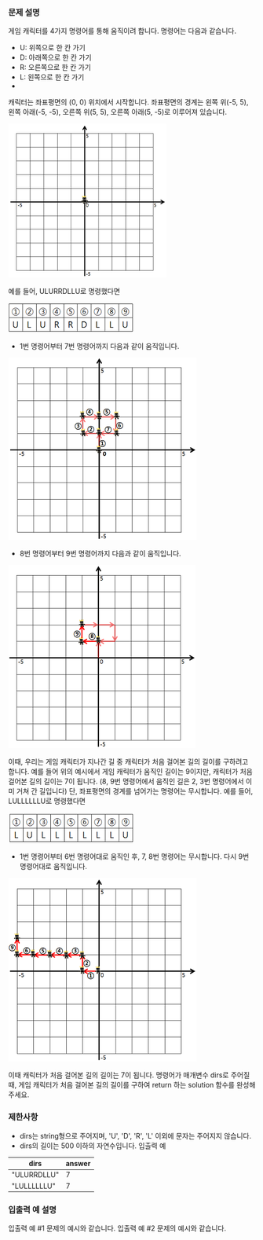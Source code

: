 ### 문제 설명

게임 캐릭터를 4가지 명령어를 통해 움직이려 합니다. 명령어는 다음과 같습니다.

- U: 위쪽으로 한 칸 가기
- D: 아래쪽으로 한 칸 가기
- R: 오른쪽으로 한 칸 가기
- L: 왼쪽으로 한 칸 가기
- 
캐릭터는 좌표평면의 (0, 0) 위치에서 시작합니다. 좌표평면의 경계는 왼쪽 위(-5, 5), 왼쪽 아래(-5, -5), 오른쪽 위(5, 5), 오른쪽 아래(5, -5)로 이루어져 있습니다.

![](./img/img1.png)

예를 들어, ULURRDLLU로 명령했다면

![](./img/img2.png)

- 1번 명령어부터 7번 명령어까지 다음과 같이 움직입니다.

![](./img/img3.png)

- 8번 명령어부터 9번 명령어까지 다음과 같이 움직입니다.

![](./img/img4.png)

이때, 우리는 게임 캐릭터가 지나간 길 중 캐릭터가 처음 걸어본 길의 길이를 구하려고 합니다. 예를 들어 위의 예시에서 게임 캐릭터가 움직인 길이는 9이지만, 캐릭터가 처음 걸어본 길의 길이는 7이 됩니다. (8, 9번 명령어에서 움직인 길은 2, 3번 명령어에서 이미 거쳐 간 길입니다)
단, 좌표평면의 경계를 넘어가는 명령어는 무시합니다.
예를 들어, LULLLLLLU로 명령했다면

![](./img/img5.png)

- 1번 명령어부터 6번 명령어대로 움직인 후, 7, 8번 명령어는 무시합니다. 다시 9번 명령어대로 움직입니다.

![](./img/img6.png)

이때 캐릭터가 처음 걸어본 길의 길이는 7이 됩니다.
명령어가 매개변수 dirs로 주어질 때, 게임 캐릭터가 처음 걸어본 길의 길이를 구하여 return 하는 solution 함수를 완성해 주세요.

### 제한사항
- dirs는 string형으로 주어지며, 'U', 'D', 'R', 'L' 이외에 문자는 주어지지 않습니다.
- dirs의 길이는 500 이하의 자연수입니다.
입출력 예

| dirs        | answer |
|-------------|--------|
| "ULURRDLLU" | 7      |
| "LULLLLLLU" | 7      |

### 입출력 예 설명
입출력 예 #1
문제의 예시와 같습니다.
입출력 예 #2
문제의 예시와 같습니다.